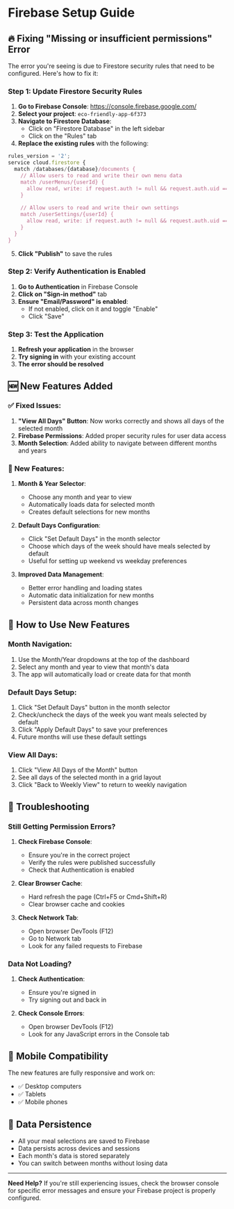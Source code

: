 # Firebase Setup Guide

## 🔥 Fixing "Missing or insufficient permissions" Error

The error you're seeing is due to Firestore security rules that need to be configured. Here's how to fix it:

### Step 1: Update Firestore Security Rules

1. **Go to Firebase Console**: https://console.firebase.google.com/
2. **Select your project**: `eco-friendly-app-6f373`
3. **Navigate to Firestore Database**:
   - Click on "Firestore Database" in the left sidebar
   - Click on the "Rules" tab
4. **Replace the existing rules** with the following:

```javascript
rules_version = '2';
service cloud.firestore {
  match /databases/{database}/documents {
    // Allow users to read and write their own menu data
    match /userMenus/{userId} {
      allow read, write: if request.auth != null && request.auth.uid == userId;
    }
    
    // Allow users to read and write their own settings
    match /userSettings/{userId} {
      allow read, write: if request.auth != null && request.auth.uid == userId;
    }
  }
}
```

5. **Click "Publish"** to save the rules

### Step 2: Verify Authentication is Enabled

1. **Go to Authentication** in Firebase Console
2. **Click on "Sign-in method"** tab
3. **Ensure "Email/Password" is enabled**:
   - If not enabled, click on it and toggle "Enable"
   - Click "Save"

### Step 3: Test the Application

1. **Refresh your application** in the browser
2. **Try signing in** with your existing account
3. **The error should be resolved**

## 🆕 New Features Added

### ✅ **Fixed Issues:**

1. **"View All Days" Button**: Now works correctly and shows all days of the selected month
2. **Firebase Permissions**: Added proper security rules for user data access
3. **Month Selection**: Added ability to navigate between different months and years

### 🎯 **New Features:**

1. **Month & Year Selector**: 
   - Choose any month and year to view
   - Automatically loads data for selected month
   - Creates default selections for new months

2. **Default Days Configuration**:
   - Click "Set Default Days" in the month selector
   - Choose which days of the week should have meals selected by default
   - Useful for setting up weekend vs weekday preferences

3. **Improved Data Management**:
   - Better error handling and loading states
   - Automatic data initialization for new months
   - Persistent data across month changes

## 🔧 How to Use New Features

### **Month Navigation:**
1. Use the Month/Year dropdowns at the top of the dashboard
2. Select any month and year to view that month's data
3. The app will automatically load or create data for that month

### **Default Days Setup:**
1. Click "Set Default Days" button in the month selector
2. Check/uncheck the days of the week you want meals selected by default
3. Click "Apply Default Days" to save your preferences
4. Future months will use these default settings

### **View All Days:**
1. Click "View All Days of the Month" button
2. See all days of the selected month in a grid layout
3. Click "Back to Weekly View" to return to weekly navigation

## 🚨 Troubleshooting

### **Still Getting Permission Errors?**

1. **Check Firebase Console**:
   - Ensure you're in the correct project
   - Verify the rules were published successfully
   - Check that Authentication is enabled

2. **Clear Browser Cache**:
   - Hard refresh the page (Ctrl+F5 or Cmd+Shift+R)
   - Clear browser cache and cookies

3. **Check Network Tab**:
   - Open browser DevTools (F12)
   - Go to Network tab
   - Look for any failed requests to Firebase

### **Data Not Loading?**

1. **Check Authentication**:
   - Ensure you're signed in
   - Try signing out and back in

2. **Check Console Errors**:
   - Open browser DevTools (F12)
   - Look for any JavaScript errors in the Console tab

## 📱 Mobile Compatibility

The new features are fully responsive and work on:
- ✅ Desktop computers
- ✅ Tablets
- ✅ Mobile phones

## 🔄 Data Persistence

- All your meal selections are saved to Firebase
- Data persists across devices and sessions
- Each month's data is stored separately
- You can switch between months without losing data

---

**Need Help?** If you're still experiencing issues, check the browser console for specific error messages and ensure your Firebase project is properly configured.
